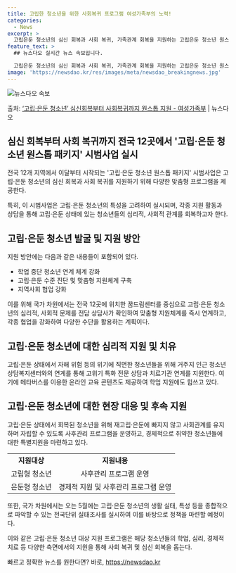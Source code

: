 ```yaml
---
title: 고립한 청소년을 위한 사회복귀 프로그램 여성가족부의 노력!
categories:
  - News
excerpt: >
  고립은둔 청소년의 심신 회복과 사회 복귀, 가족관계 회복을 지원하는 고립은둔 청소년 원스톱 패키지 시범사업이…
feature_text: >
  ## 뉴스다오 실시간 뉴스 속보입니다.

  고립은둔 청소년의 심신 회복과 사회 복귀, 가족관계 회복을 지원하는 고립은둔 청소년 원스톱 패키지 시범사업이…
image: 'https://newsdao.kr/res/images/meta/newsdao_breakingnews.jpg'
---
```


![뉴스다오 속보](https://newsdao.kr/res/images/meta/newsdao_breakingnews.jpg)

<p>출처: <a href="https://newsdao.kr/3281" rel="dofollow">‘고립·은둔 청소년’ 심신회복부터 사회복귀까지 원스톱 지원 - 여성가족부</a> | 뉴스다오</p>

<h2 data-ke-size="size26">심신 회복부터 사회 복귀까지 전국 12곳에서 '고립·은둔 청소년 원스톱 패키지' 시범사업 실시</h2>
전국 12개 지역에서 이달부터 시작되는 '고립·은둔 청소년 원스톱 패키지' 시범사업은 고립·은둔 청소년의 심신 회복과 사회 복귀를 지원하기 위해 다양한 맞춤형 프로그램을 제공한다. 

<p data-ke-size="size16">특히, 이 시범사업은 고립·은둔 청소년의 특성을 고려하여 실시되며, 각종 지원 활동과 상담을 통해 고립·은둔 상태에 있는 청소년들의 심리적, 사회적 관계를 회복하고자 한다.</p>

<h2 data-ke-size="size26">고립·은둔 청소년 발굴 및 지원 방안</h2>
지원 방안에는 다음과 같은 내용들이 포함되어 있다.
<ul>
  <li>학업 중단 청소년 연계 체계 강화</li>
  <li>고립·은둔 수준 진단 및 맞춤형 지원체계 구축</li>
  <li>지역사회 협업 강화</li>
</ul>

<p data-ke-size="size16">이를 위해 국가 차원에서는 전국 12곳에 위치한 꿈드림센터를 중심으로 고립·은둔 청소년의 심리적, 사회적 문제를 전담 상담사가 확인하여 맞춤형 지원체계를 즉시 연계하고, 각종 협업을 강화하여 다양한 수단을 활용하는 계획이다.</p>

<h2 data-ke-size="size26">고립·은둔 청소년에 대한 심리적 지원 및 치유</h2>
고립·은둔 상태에서 자해 위험 등의 위기에 직면한 청소년들을 위해 거주지 인근 청소년상담복지센터와의 연계를 통해 고위기 특화 전문 상담과 치료기관 연계를 지원한다.
여기에 메타버스를 이용한 온라인 교육 콘텐츠도 제공하여 학업 지원에도 힘쓰고 있다.

<h2 data-ke-size="size26">고립·은둔 청소년에 대한 현장 대응 및 후속 지원</h2>
고립·은둔 상태에서 회복된 청소년을 위해 재고립·은둔에 빠지지 않고 사회관계를 유지하며 자립할 수 있도록 사후관리 프로그램을 운영하고, 경제적으로 취약한 청소년들에 대한 특별지원을 마련하고 있다. 

<table>
  <tr>
    <td style="text-align: center; height: 17px;"><b>지원대상</b></td>
    <td style="text-align: center; height: 17px;"><b>지원내용</b></td>
  </tr>
  <tr>
    <td style="text-align: center; height: 17px;">고립형 청소년</td>
    <td style="text-align: center; height: 17px;">사후관리 프로그램 운영</td>
  </tr>
  <tr>
    <td style="text-align: center; height: 17px;">은둔형 청소년</td>
    <td style="text-align: center; height: 17px;">경제적 지원 및 사후관리 프로그램 운영</td>
  </tr>
</table>

<p data-ke-size="size16">또한, 국가 차원에서는 오는 5월에는 고립·은둔 청소년의 생활 실태, 특성 등을 종합적으로 파악할 수 있는 전국단위 실태조사를 실시하여 이를 바탕으로 정책을 마련할 예정이다.</p>

이와 같은 고립·은둔 청소년 대상 지원 프로그램은 해당 청소년들의 학업, 심리, 경제적 치료 등 다양한 측면에서의 지원을 통해 사회 복귀 및 심신 회복을 돕는다. 

빠르고 정확한 뉴스를 원한다면? 바로, <a href="https://newsdao.kr" rel="dofollow">https://newsdao.kr</a>


